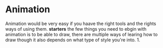 # **Animation**

Animation would be very easy if you haave the right tools and the rights ways of using them.
   **starters**
the few things you need to ebgin with animation is to be able to draw, there are multiple ways of learing how to draw though it also depends on what type of style you're into.
  1. 
